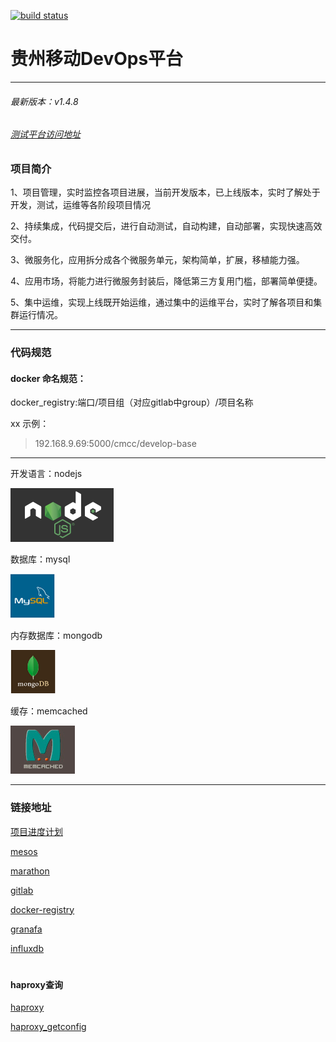 [![build status](http://192.168.9.68/cmcc/develop-base/badges/dev/build.svg)](http://192.168.9.68/cmcc/develop-base/commits/dev)

# 贵州移动DevOps平台
------------
###### 最新版本：v1.4.8
###### <a href="http://192.168.9.61:10003">测试平台访问地址</a>

### 项目简介

1、项目管理，实时监控各项目进展，当前开发版本，已上线版本，实时了解处于开发，测试，运维等各阶段项目情况

2、持续集成，代码提交后，进行自动测试，自动构建，自动部署，实现快速高效交付。

3、微服务化，应用拆分成各个微服务单元，架构简单，扩展，移植能力强。

4、应用市场，将能力进行微服务封装后，降低第三方复用门槛，部署简单便捷。

5、集中运维，实现上线既开始运维，通过集中的运维平台，实时了解各项目和集群运行情况。


***************


### 代码规范


#### docker 命名规范：
>
docker_registry:端口/项目组（对应gitlab中group）/项目名称

xx
示例：

> 192.168.9.69:5000/cmcc/develop-base    


***************

开发语言：nodejs

<img src="Code/develop-base/public/static/images/nodejs.png"> 

数据库：mysql

<img src="Code/develop-base/public/static/images/mysql.png"> 

内存数据库：mongodb

<img src="Code/develop-base/public/static/images/mongodb.png"> 

缓存：memcached

<img src="Code/develop-base/public/static/images/memcached.png"> 

------
### 链接地址
<a href="http://192.168.9.69:18081/devops/index.html">项目进度计划</a>

<a href="http://192.168.9.65:5050">mesos</a>

<a href="http://192.168.9.61:8080">marathon</a>

<a href="http://192.168.9.68">gitlab</a>

<a href="http://192.168.9.69:18080">docker-registry</a>

<a href="http://192.168.9.69:3000">granafa</a>

<a href="http://192.168.9.69:8083">influxdb</a>

#
#### haproxy查询

<a href="http://192.168.9.61:9090/haproxy?stats">haproxy</a>

<a href="http://192.168.9.61:9090/_haproxy_getconfig">haproxy_getconfig</a>
